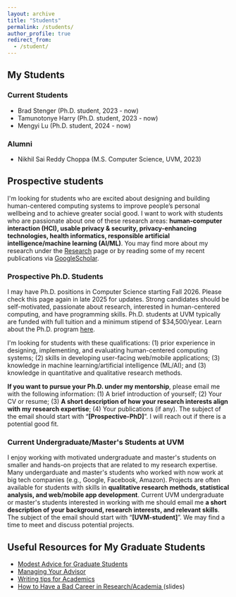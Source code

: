 ```yaml
---
layout: archive
title: "Students"
permalink: /students/
author_profile: true
redirect_from:
  - /student/
---
```

## My Students
### Current Students
- Brad Stenger (Ph.D. student, 2023 - now)
- Tamunotonye Harry (Ph.D. student, 2023 - now)
- Mengyi Lu (Ph.D. student, 2024 - now)

### Alumni
- Nikhil Sai Reddy Choppa (M.S. Computer Science, UVM,  2023)

## Prospective students

I'm looking for students who are excited about designing and building human-centered computing systems to improve people’s personal wellbeing and to achieve greater social good. I want to work with students who are passionate about one of these research areas: **human-computer interaction (HCI), usable privacy & security, privacy-enhancing technologies, health informatics, responsible artificial intelligence/machine learning (AI/ML)**. You may find more about my research under the [Research](/research) page or by reading some of my recent publications via <a href="https://scholar.google.com/citations?hl=en&user=XjkbPSwAAAAJ&view_op=list_works&sortby=pubdate" target="_blank"> GoogleScholar</a>.

### Prospective Ph.D. Students

I may have Ph.D. positions in Computer Science starting Fall 2026. Please check this page again in late 2025 for updates. Strong candidates should be self-motivated, passionate about research, interested in human-centered computing, and have programming skills. Ph.D. students at UVM typically are funded with full tuition and a minimum stipend of $34,500/year. Learn about the Ph.D. program <a href="https://www.uvm.edu/cems/cs/program/phd-computer-science" target="_blank">here</a>.

I'm looking for students with these qualifications: (1) prior experience in designing, implementing, and evaluating human-centered computing systems; (2) skills in developing user-facing web/mobile applications; (3) knowledge in machine learning/artificial intelligence (ML/AI); and (3) knowledge in quantitative and qualitative research methods.
 
**If you want to pursue your Ph.D. under my mentorship**, please email me with the following information: (1) A brief introduction of yourself; (2) Your CV or resume; (3) **A short description of how your research interests align with my research expertise**; (4) Your publications (if any). The subject of the email should start with “**[Prospective-PhD]**”. I will reach out if there is a potential good fit.

### Current Undergraduate/Master's Students at UVM

I enjoy working with motivated undergraduate and master's students on smaller and hands-on projects that are related to my research expertise. Many undergarduate and master's students who worked with now work at big tech companies (e.g., Google, Facebook, Amazon). Projects are often available for students with skills in **qualitative research methods, statistical analysis, and web/mobile app development**. Current UVM undergraduate or master's students interested in working with me should email me **a short description of your background, research interests, and relevant skills**. The subject of the email should start with “**[UVM-student]**”. We may find a time to meet and discuss potential projects.

## Useful Resources for My Graduate Students
- <a href="https://stearnslab.yale.edu/modest-advice" target="_blank"> Modest Advice for Graduate Students</a>
- <a href="https://greatresearch.org/2013/08/14/managing-your-advisor/" target="_blank"> Managing Your Advisor </a>
- <a href="https://greatresearch.org/2013/10/11/storytelling-101-writing-tips-for-academics" target="_blank"> Writing tips for Academics </a>
- <a href="https://drive.google.com/file/d/0Bzis5MXW83vCdUdXYnFIVDVOSkE/view?resourcekey=0-z3gPdGk4ptNuguAM8e8liQ" target="_blank"> How to Have a Bad Career in Research/Academia </a> (slides)

